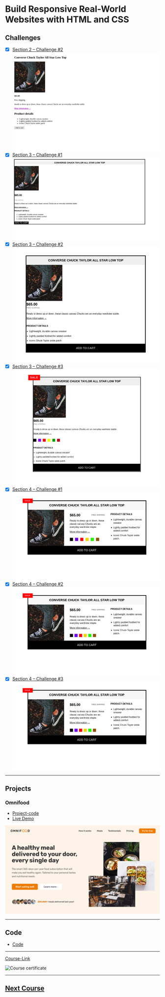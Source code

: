 # Build Responsive Real-World Websites with HTML and CSS

## Challenges

- [x] [Section 2 – Challenge #2](./Challenges/01-Challenges/)
      ![](./Challenges/01-Challenges/demo.png)
- [x] [Section 3 – Challenge #1](./Challenges/02-Challenges/)
      ![](./Challenges/02-Challenges/demo.png)
- [x] [Section 3 – Challenge #2](./Challenges/03-Challenges/)
      ![](./Challenges/03-Challenges/demo.png)
- [x] [Section 3 – Challenge #3](./Challenges/04-Challenges/)
      ![](./Challenges/04-Challenges/demo.png)
- [x] [Section 4 – Challenge #1](./Challenges/05-Challenges/)
      ![](./Challenges/05-Challenges/demo.png)
- [x] [Section 4 – Challenge #2](./Challenges/06-Challenges/)
      ![](./Challenges/06-Challenges/demo.png)
- [x] [Section 4 – Challenge #3](./Challenges/07-Challenges/)
      ![](./Challenges/07-Challenges/demo.png)

---

## Projects

### Omnifood

- [Project-code](./Projects/Omnifood) <br>
- [Live Demo](https://omnifood-osama-elshimy.netlify.app/)

![](./Projects/Omnifood/demo.png)

---

## Code

- [Code](Code)

---

[Course-Link](https://www.udemy.com/course/design-and-develop-a-killer-website-with-html5-and-css3)<br>

![Course certificate](https://github.com/Osama-Elshimy/Kalbonyan-Elmarsos/assets/90342783/905a1cb1-ed6d-4137-979e-67aa62e00650)

---

## [Next Course](/02-Udemy/02-Js-Jonas/)
